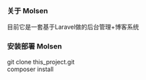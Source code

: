 
### 关于 Molsen

目前它是一套基于Laravel做的后台管理+博客系统

### 安装部署 Molsen

git clone this_project.git\
composer install
